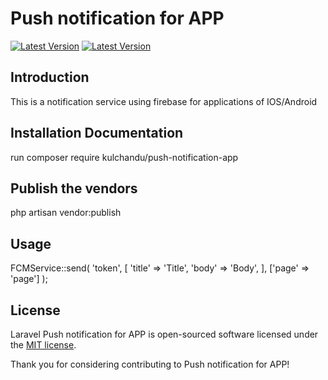 
# Push notification for APP


[![Latest Version](https://img.shields.io/github/v/tag/rahul-kulchandu2/push-notification-app
)](https://github.com/rahul-kulchandu2/push-notification-app/tags)
[![Latest Version](https://img.shields.io/packagist/dt/kulchandu/push-notification-app
)](https://packagist.org/packages/kulchandu/push-notification-app)


## Introduction

This is a notification service using firebase for applications of IOS/Android

## Installation Documentation

run composer require kulchandu/push-notification-app

## Publish the vendors

php artisan vendor:publish

## Usage
 FCMService::send(
            'token',
            [
            'title' => 'Title',
            'body'  => 'Body',
            ],
            ['page' => 'page']
        );

## License

Laravel Push notification for APP is open-sourced software licensed under the [MIT license](LICENSE.md).

Thank you for considering contributing to Push notification for APP!
